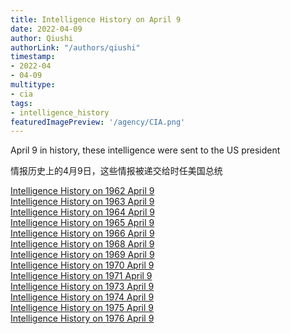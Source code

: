 ```yaml
---
title: Intelligence History on April 9
date: 2022-04-09
author: Qiushi 
authorLink: "/authors/qiushi"
timestamp: 
- 2022-04
- 04-09
multitype: 
- cia
tags: 
- intelligence_history
featuredImagePreview: '/agency/CIA.png'
---
```



April 9 in history, these intelligence were sent to the US president

情报历史上的4月9日，这些情报被递交给时任美国总统

<!--more-->







[Intelligence History on 1962 April 9](/dailybrief/1962-04-09)   
[Intelligence History on 1963 April 9](/dailybrief/1963-04-09)   
[Intelligence History on 1964 April 9](/dailybrief/1964-04-09)   
[Intelligence History on 1965 April 9](/dailybrief/1965-04-09)   
[Intelligence History on 1966 April 9](/dailybrief/1966-04-09)   
[Intelligence History on 1968 April 9](/dailybrief/1968-04-09)   
[Intelligence History on 1969 April 9](/dailybrief/1969-04-09)   
[Intelligence History on 1970 April 9](/dailybrief/1970-04-09)   
[Intelligence History on 1971 April 9](/dailybrief/1971-04-09)   
[Intelligence History on 1973 April 9](/dailybrief/1973-04-09)   
[Intelligence History on 1974 April 9](/dailybrief/1974-04-09)   
[Intelligence History on 1975 April 9](/dailybrief/1975-04-09)   
[Intelligence History on 1976 April 9](/dailybrief/1976-04-09)   

